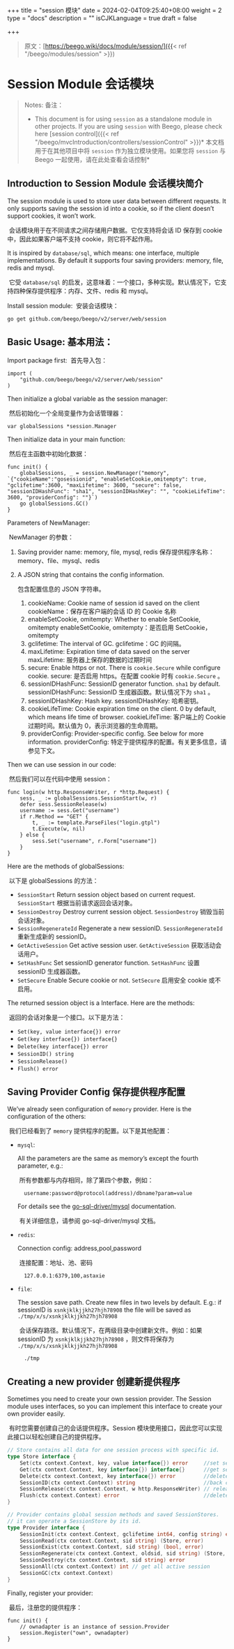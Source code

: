 +++
title = "session 模块"
date = 2024-02-04T09:25:40+08:00
weight = 2
type = "docs"
description = ""
isCJKLanguage = true
draft = false

+++

> 原文：[https://beego.wiki/docs/module/session/]({{< ref "/beego/modules/session" >}})

# Session Module 会话模块



> Notes: 备注：
>
> - This document is for using `session` as a standalone module in other projects. If you are using `session` with Beego, please check here [session control]({{< ref "/beego/mvcIntroduction/controllers/sessionControl" >}})*
>   本文档用于在其他项目中将 `session` 作为独立模块使用。如果您将 `session` 与 Beego 一起使用，请在此处查看会话控制*

## Introduction to Session Module 会话模块简介

The session module is used to store user data between different requests. It only supports saving the session id into a cookie, so if the client doesn’t support cookies, it won’t work.

​	会话模块用于在不同请求之间存储用户数据。它仅支持将会话 ID 保存到 cookie 中，因此如果客户端不支持 cookie，则它将不起作用。

It is inspired by `database/sql`, which means: one interface, multiple implementations. By default it supports four saving providers: memory, file, redis and mysql.

​	它受 `database/sql` 的启发，这意味着：一个接口，多种实现。默认情况下，它支持四种保存提供程序：内存、文件、redis 和 mysql。

Install session module: 
​	安装会话模块：

```
go get github.com/beego/beego/v2/server/web/session
```

## Basic Usage: 基本用法：

Import package first: 
​	首先导入包：

```
import (
	"github.com/beego/beego/v2/server/web/session"
)
```

Then initialize a global variable as the session manager:

​	然后初始化一个全局变量作为会话管理器：

```
var globalSessions *session.Manager
```

Then initialize data in your main function:

​	然后在主函数中初始化数据：

```
func init() {
	globalSessions, _ = session.NewManager("memory", `{"cookieName":"gosessionid", "enableSetCookie,omitempty": true, "gclifetime":3600, "maxLifetime": 3600, "secure": false, "sessionIDHashFunc": "sha1", "sessionIDHashKey": "", "cookieLifeTime": 3600, "providerConfig": ""}`)
	go globalSessions.GC()
}
```

Parameters of NewManager:

​	NewManager 的参数：

1. Saving provider name: memory, file, mysql, redis
   保存提供程序名称：memory、file、mysql、redis

2. A JSON string that contains the config information.

   
   包含配置信息的 JSON 字符串。

   1. cookieName: Cookie name of session id saved on the client
      cookieName：保存在客户端的会话 ID 的 Cookie 名称
   2. enableSetCookie, omitempty: Whether to enable SetCookie, omitempty
      enableSetCookie, omitempty：是否启用 SetCookie，omitempty
   3. gclifetime: The interval of GC.
      gclifetime：GC 的间隔。
   4. maxLifetime: Expiration time of data saved on the server
      maxLifetime: 服务器上保存的数据的过期时间
   5. secure: Enable https or not. There is `cookie.Secure` while configure cookie.
      secure: 是否启用 https。在配置 cookie 时有 `cookie.Secure` 。
   6. sessionIDHashFunc: SessionID generator function. `sha1` by default.
      sessionIDHashFunc: SessionID 生成器函数。默认情况下为 `sha1` 。
   7. sessionIDHashKey: Hash key.
      sessionIDHashKey: 哈希密钥。
   8. cookieLifeTime: Cookie expiration time on the client. 0 by default, which means life time of browser.
      cookieLifeTime: 客户端上的 Cookie 过期时间。默认值为 0，表示浏览器的生命周期。
   9. providerConfig: Provider-specific config. See below for more information.
      providerConfig: 特定于提供程序的配置。有关更多信息，请参见下文。

Then we can use session in our code:

​	然后我们可以在代码中使用 session：

```
func login(w http.ResponseWriter, r *http.Request) {
	sess, _ := globalSessions.SessionStart(w, r)
	defer sess.SessionRelease(w)
	username := sess.Get("username")
	if r.Method == "GET" {
		t, _ := template.ParseFiles("login.gtpl")
		t.Execute(w, nil)
	} else {
		sess.Set("username", r.Form["username"])
	}
}
```

Here are the methods of globalSessions:

​	以下是 globalSessions 的方法：

- `SessionStart` Return session object based on current request.
  `SessionStart` 根据当前请求返回会话对象。
- `SessionDestroy` Destroy current session object.
  `SessionDestroy` 销毁当前会话对象。
- `SessionRegenerateId` Regenerate a new sessionID.
  `SessionRegenerateId` 重新生成新的 sessionID。
- `GetActiveSession` Get active session user.
  `GetActiveSession` 获取活动会话用户。
- `SetHashFunc` Set sessionID generator function.
  `SetHashFunc` 设置 sessionID 生成器函数。
- `SetSecure` Enable Secure cookie or not.
  `SetSecure` 启用安全 cookie 或不启用。

The returned session object is a Interface. Here are the methods:

​	返回的会话对象是一个接口。以下是方法：

- `Set(key, value interface{}) error`
- `Get(key interface{}) interface{}`
- `Delete(key interface{}) error`
- `SessionID() string`
- `SessionRelease()`
- `Flush() error`

## Saving Provider Config 保存提供程序配置

We’ve already seen configuration of `memory` provider. Here is the configuration of the others:

​	我们已经看到了 `memory` 提供程序的配置。以下是其他配置：

- `mysql`:

  All the parameters are the same as memory’s except the fourth parameter, e.g.:

  ​	所有参数都与内存相同，除了第四个参数，例如：

  ```
    username:password@protocol(address)/dbname?param=value
  ```

  For details see the [go-sql-driver/mysql](https://github.com/go-sql-driver/mysql#dsn-data-source-name) documentation.

  ​	有关详细信息，请参阅 go-sql-driver/mysql 文档。

- `redis`:

  Connection config: address,pool,password

  ​	连接配置：地址、池、密码

  ```
    127.0.0.1:6379,100,astaxie
  ```

- `file`:

  The session save path. Create new files in two levels by default. E.g.: if sessionID is `xsnkjklkjjkh27hjh78908` the file will be saved as `./tmp/x/s/xsnkjklkjjkh27hjh78908`

  ​	会话保存路径。默认情况下，在两级目录中创建新文件。例如：如果 sessionID 为 `xsnkjklkjjkh27hjh78908` ，则文件将保存为 `./tmp/x/s/xsnkjklkjjkh27hjh78908`

  ```
    ./tmp
  ```

## Creating a new provider 创建新提供程序[ ](https://beego.wiki/docs/module/session/#creating-a-new-provider)

Sometimes you need to create your own session provider. The Session module uses interfaces, so you can implement this interface to create your own provider easily.

​	有时您需要创建自己的会话提供程序。Session 模块使用接口，因此您可以实现此接口以轻松创建自己的提供程序。

```go
// Store contains all data for one session process with specific id.
type Store interface {
	Set(ctx context.Context, key, value interface{}) error     //set session value
	Get(ctx context.Context, key interface{}) interface{}      //get session value
	Delete(ctx context.Context, key interface{}) error         //delete session value
	SessionID(ctx context.Context) string                      //back current sessionID
	SessionRelease(ctx context.Context, w http.ResponseWriter) // release the resource & save data to provider & return the data
	Flush(ctx context.Context) error                           //delete all data
}

// Provider contains global session methods and saved SessionStores.
// it can operate a SessionStore by its id.
type Provider interface {
	SessionInit(ctx context.Context, gclifetime int64, config string) error
	SessionRead(ctx context.Context, sid string) (Store, error)
	SessionExist(ctx context.Context, sid string) (bool, error)
	SessionRegenerate(ctx context.Context, oldsid, sid string) (Store, error)
	SessionDestroy(ctx context.Context, sid string) error
	SessionAll(ctx context.Context) int // get all active session
	SessionGC(ctx context.Context)
}
```

Finally, register your provider:

​	最后，注册您的提供程序：

```
func init() {
	// ownadapter is an instance of session.Provider
	session.Register("own", ownadapter)
}
```
